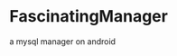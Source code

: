 ![![](https://img.shields.io/badge/State-developing-yellowgreen.svg)]()
# FascinatingManager
a mysql manager on android
